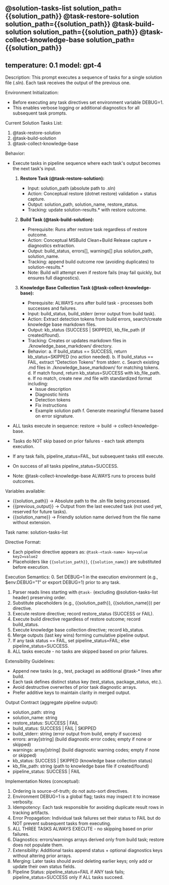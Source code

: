 @solution-tasks-list solution_path={{solution_path}}
@task-restore-solution solution_path={{solution_path}}
@task-build-solution solution_path={{solution_path}}
@task-collect-knowledge-base solution_path={{solution_path}}
---
temperature: 0.1
model: gpt-4
---

Description:
This prompt executes a sequence of tasks for a single solution file (.sln). Each task receives the output of the previous one.

Environment Initialization:
- Before executing any task directives set environment variable DEBUG=1.
- This enables verbose logging or additional diagnostics for all subsequent task prompts.

Current Solution Tasks List:
1. @task-restore-solution
2. @task-build-solution
3. @task-collect-knowledge-base

Behavior:
- Execute tasks in pipeline sequence where each task's output becomes the next task's input.

   1. **Restore Task (@task-restore-solution):**
      - Input: solution_path (absolute path to .sln)
      - Action: Conceptual restore (dotnet restore) validation + status capture.
      - Output: solution_path, solution_name, restore_status.
      - Tracking: update solution-results.* with restore outcome.

   2. **Build Task (@task-build-solution):**
      - Prerequisite: Runs after restore task regardless of restore outcome.
      - Action: Conceptual MSBuild Clean+Build Release capture + diagnostics extraction.
      - Output: build_status, errors[], warnings[] plus solution_path, solution_name.
      - Tracking: append build outcome row (avoiding duplicates) to solution-results.*
      - Note: Build will attempt even if restore fails (may fail quickly, but ensures full diagnostics).

   3. **Knowledge Base Collection Task (@task-collect-knowledge-base):**
      - Prerequisite: ALWAYS runs after build task - processes both successes and failures.
      - Input: build_status, build_stderr (error output from build task).
      - Action: Extract detection tokens from build errors, search/create knowledge base markdown files.
      - Output: kb_status (SUCCESS | SKIPPED), kb_file_path (if created/found).
      - Tracking: Creates or updates markdown files in ./knowledge_base_markdown/ directory.
      - Behavior:
        a. If build_status == SUCCESS, return kb_status=SKIPPED (no action needed).
        b. If build_status == FAIL, extract "Detection Tokens" from stderr.
        c. Search existing .md files in ./knowledge_base_markdown/ for matching tokens.
        d. If match found, return kb_status=SUCCESS with kb_file_path.
        e. If no match, create new .md file with standardized format including:
           - Issue description
           - Diagnostic hints
           - Detection tokens
           - Fix instructions
           - Example solution path
        f. Generate meaningful filename based on error signature.

- ALL tasks execute in sequence: restore → build → collect-knowledge-base.
- Tasks do NOT skip based on prior failures - each task attempts execution.
- If any task fails, pipeline_status=FAIL, but subsequent tasks still execute.
- On success of all tasks pipeline_status=SUCCESS.
- Note: @task-collect-knowledge-base ALWAYS runs to process build outcomes.

Variables available:
- {{solution_path}} → Absolute path to the .sln file being processed.
- {{previous_output}} → Output from the last executed task (not used yet, reserved for future tasks).
- {{solution_name}} → Friendly solution name derived from the file name without extension.

Task name: solution-tasks-list

Directive Format:
- Each pipeline directive appears as: `@task-<task-name> key=value key2=value2`
- Placeholders like `{{solution_path}}`, `{{solution_name}}` are substituted before execution.

Execution Semantics:
0. Set DEBUG=1 in the execution environment (e.g., $env:DEBUG="1" or export DEBUG=1) prior to any task.
1. Parser reads lines starting with `@task-` (excluding @solution-tasks-list header) preserving order.
2. Substitute placeholders (e.g., {{solution_path}}, {{solution_name}}) per directive.
3. Execute restore directive; record restore_status (SUCCESS or FAIL).
4. Execute build directive regardless of restore outcome; record build_status.
5. Execute knowledge base collection directive; record kb_status.
6. Merge outputs (last key wins) forming cumulative pipeline output.
7. If any task status == FAIL, set pipeline_status=FAIL; else pipeline_status=SUCCESS.
8. ALL tasks execute - no tasks are skipped based on prior failures.

Extensibility Guidelines:
- Append new tasks (e.g., test, package) as additional @task-* lines after build.
- Each task defines distinct status key (test_status, package_status, etc.).
- Avoid destructive overwrites of prior task diagnostic arrays.
- Prefer additive keys to maintain clarity in merged output.

Output Contract (aggregate pipeline output):
- solution_path: string
- solution_name: string
- restore_status: SUCCESS | FAIL
- build_status: SUCCESS | FAIL | SKIPPED
- build_stderr: string (error output from build, empty if success)
- errors: array[string] (build diagnostic error codes; empty if none or skipped)
- warnings: array[string] (build diagnostic warning codes; empty if none or skipped)
- kb_status: SUCCESS | SKIPPED (knowledge base collection status)
- kb_file_path: string (path to knowledge base file if created/found)
- pipeline_status: SUCCESS | FAIL

Implementation Notes (conceptual):
1. Ordering is source-of-truth; do not auto-sort directives.
2. Environment DEBUG=1 is a global flag; tasks may inspect it to increase verbosity.
3. Idempotency: Each task responsible for avoiding duplicate result rows in tracking artifacts.
4. Error Propagation: Individual task failures set their status to FAIL but do NOT prevent subsequent tasks from executing.
5. ALL THREE TASKS ALWAYS EXECUTE - no skipping based on prior failures.
6. Diagnostics: errors/warnings arrays derived only from build task; restore does not populate them.
7. Extensibility: Additional tasks append status + optional diagnostics keys without altering prior arrays.
8. Merging: Later tasks should avoid deleting earlier keys; only add or update their own status fields.
9. Pipeline Status: pipeline_status=FAIL if ANY task fails; pipeline_status=SUCCESS only if ALL tasks succeed.
